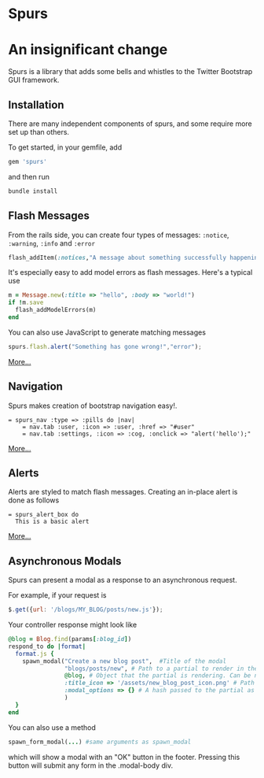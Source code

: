 # Spurs
# An insignificant change
Spurs is a library that adds some bells and whistles to the Twitter Bootstrap GUI framework.

## Installation
There are many independent components of spurs, and some require more set up than others.

To get started, in your gemfile, add

```ruby
gem 'spurs'
```

and then run

```ruby
bundle install
```

## Flash Messages

From the rails side, you can create four types of messages: `:notice`, `:warning`, `:info` and `:error`

```ruby
flash_addItem(:notices,"A message about something successfully happening!")
```
It's especially easy to add model errors as flash messages. Here's a typical use
```ruby
m = Message.new(:title => "hello", :body => "world!")
if !m.save
  flash_addModelErrors(m)
end
```


You can also use JavaScript to generate matching messages
```javascript
spurs.flash.alert("Something has gone wrong!","error");
```
[More...](https://github.com/TrueNorth/spurs/wiki/Flash-Messages)

## Navigation

Spurs makes creation of bootstrap navigation easy!.
```haml
= spurs_nav :type => :pills do |nav|
    = nav.tab :user, :icon => :user, :href => "#user"
    = nav.tab :settings, :icon => :cog, :onclick => "alert('hello');"
```
[More...](https://github.com/TrueNorth/spurs/wiki/Navigation)

## Alerts
Alerts are styled to match flash messages. Creating an in-place alert is done as follows
```haml
= spurs_alert_box do
  This is a basic alert
```
[More...](https://github.com/TrueNorth/spurs/wiki/Alerts)

## Asynchronous Modals
Spurs can present a modal as a response to an asynchronous request. 

For example, if your request is
```javascript
$.get({url: '/blogs/MY_BLOG/posts/new.js'});
```
Your controller response might look like
```ruby
@blog = Blog.find(params[:blog_id])
respond_to do |format|
  format.js {
    spawn_modal("Create a new blog post",  #Title of the modal
                "blogs/posts/new", # Path to a partial to render in the modal body.
                @blog, # Object that the partial is rendering. Can be nil if the previous argument is not a partial
                :title_icon => '/assets/new_blog_post_icon.png' # Path to an icon shown in the title bar of the modal
                :modal_options => {} # A hash passed to the partial as local variables
                ) 
  }
end
```
You can also use a method
```ruby
spawn_form_modal(...) #same arguments as spawn_modal
```
which will show a modal with an "OK" button in the footer. Pressing this button will submit any form in the .modal-body div.


